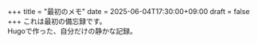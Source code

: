 +++
title = "最初のメモ"
date = 2025-06-04T17:30:00+09:00
draft = false
+++
これは最初の備忘録です。  
Hugoで作った、自分だけの静かな記録。
